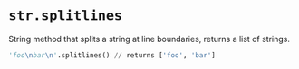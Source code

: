 # `str.splitlines`

String method that splits a string at line boundaries, returns a list of strings.

```python
'foo\nbar\n'.splitlines() // returns ['foo', 'bar']
```
